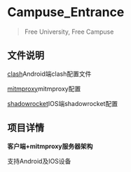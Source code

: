 # Campuse_Entrance

> Free University, Free Campuse
> 

## 文件说明

[clash](https://github.com/Gc-Mall/Campuse_Enrance/tree/main/clash)Android端clash配置文件

[mitmproxy](https://github.com/Gc-Mall/Campuse_Enrance/tree/main/mitmproxy)mitmproxy配置

[shadowrocket](https://github.com/Gc-Mall/Campuse_Enrance/tree/main/shadowrocket)IOS端shadowrocket配置

## 项目详情

**客户端+mitmproxy服务器架构**

支持Android及IOS设备
